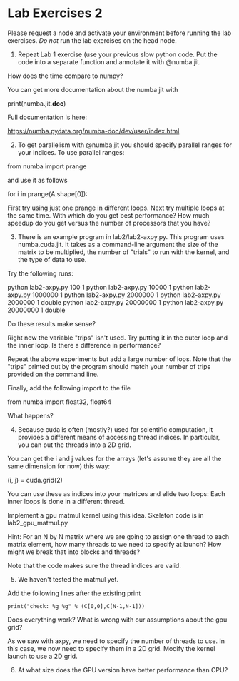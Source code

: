 # Lab Exercises 2

Please request a node and activate your environment before running the lab exercises. *Do not* run the lab exercises on the head node.

1. Repeat Lab 1 exercise (use your previous slow python code.
Put the code into a separate function and annotate it with @numba.jit.

How does the time compare to numpy?

You can get more documentation about the numba jit with

print(numba.jit.__doc__)

Full documentation is here:

https://numba.pydata.org/numba-doc/dev/user/index.html

2. To get parallelism with @numba.jit you should specify parallel ranges for your indices.  To use parallel ranges:

from numba import prange

and use it as follows

for i in prange(A.shape[0]):

First try using just one prange in different loops.  Next try multiple loops at the same time.  With which do you get best performance?  How much speedup do you get versus the number of processors that you have?

3. There is an example program in lab2/lab2-axpy.py.  This program uses numba.cuda.jit.  It takes as a command-line argument the size of the matrix to be multiplied, the number of "trials" to run with the kernel, and the type of data to use.  

Try the following runs:

python lab2-axpy.py 100 1 
python lab2-axpy.py 10000 1 
python lab2-axpy.py 1000000 1
python lab2-axpy.py 2000000 1
python lab2-axpy.py 2000000 1 double
python lab2-axpy.py 20000000 1 
python lab2-axpy.py 20000000 1 double

Do these results make sense?

Right now the variable "trips" isn't used. Try putting it in the outer loop and the inner loop.  Is there a difference in performance?

Repeat the above experiments but add a large number of lops.  Note that the "trips" printed out by the program should match your number of trips provided on the command line.

Finally, add the following import to the file

from numba import float32, float64

What happens?

4. Because cuda is often (mostly?) used for scientific computation, it provides a different means of accessing thread indices.  In particular, you can put the threads into a 2D grid.

You can get the i and j values for the arrays (let's assume they are all the same dimension for now) this way:

(i, j) = cuda.grid(2)

You can use these as indices into your matrices and elide two loops:  Each inner loops is done in a different thread.

Implement a gpu matmul kernel using this idea. Skeleton code is in lab2_gpu_matmul.py

Hint: For an N by N matrix where we are going to assign one thread to each matrix element, how many threads to we need to specify at launch?  How might we break that into blocks and threads?

Note that the code makes sure the thread indices are valid.

5. We haven't tested the matmul yet.

Add the following lines after the existing print

    print("check: %g %g" % (C[0,0],C[N-1,N-1]))

Does everything work?  What is wrong with our assumptions about the gpu grid?

As we saw with axpy, we need to specify the number of threads to use.  In this case, we now need to specify them in a 2D grid.  Modify the kernel launch to use a 2D grid.

6. At what size does the GPU version have better performance than CPU?




